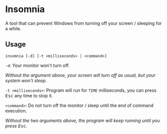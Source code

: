 # Insomnia

A tool that can prevent Windows from turning off your screen / sleeping for a while.

## Usage

```
insomnia [-d] [-t <milliseconds> | <command>]
```

`-d`: Your monitor won't turn off.

*Without the argument above, your screen will turn off as usual, but your system won't sleep.*

`-t <milliseconds>`: Program will run for `TIME` milliseconds, you can press <kbd>Esc</kbd> any time to stop it.

`<command>`: Do not turn off the monitor / sleep until the end of command execution.

*Without the two arguments above, the program will keep running until you press <kbd>Esc</kbd>.*
